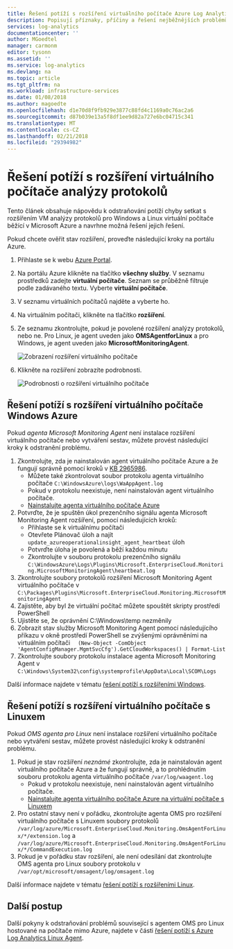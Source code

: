 ```yaml
---
title: Řešení potíží s rozšíření virtuálního počítače Azure Log Analytics | Microsoft Docs
description: Popisují příznaky, příčiny a řešení nejběžnějších problémů s rozšířením VM analýzy protokolů pro systém Windows a Linux virtuálních počítačích Azure.
services: log-analytics
documentationcenter: ''
author: MGoedtel
manager: carmonm
editor: tysonn
ms.assetid: ''
ms.service: log-analytics
ms.devlang: na
ms.topic: article
ms.tgt_pltfrm: na
ms.workload: infrastructure-services
ms.date: 01/08/2018
ms.author: magoedte
ms.openlocfilehash: d1e70d8f9fb929e3877c88fd4c1169a0c76ac2a6
ms.sourcegitcommit: d87b039e13a5f8df1ee9d82a727e6bc04715c341
ms.translationtype: MT
ms.contentlocale: cs-CZ
ms.lasthandoff: 02/21/2018
ms.locfileid: "29394982"
---
```

# <a name="troubleshooting-the-log-analytics-vm-extension"></a>Řešení potíží s rozšíření virtuálního počítače analýzy protokolů
Tento článek obsahuje nápovědu k odstraňování potíží chyby setkat s rozšířením VM analýzy protokolů pro Windows a Linux virtuální počítače běžící v Microsoft Azure a navrhne možná řešení jejich řešení.

Pokud chcete ověřit stav rozšíření, proveďte následující kroky na portálu Azure.

1. Přihlaste se k webu [Azure Portal](http://portal.azure.com).
2. Na portálu Azure klikněte na tlačítko **všechny služby**. V seznamu prostředků zadejte **virtuální počítače**. Seznam se průběžně filtruje podle zadávaného textu. Vyberte **virtuální počítače**.
3. V seznamu virtuálních počítačů najděte a vyberte ho.
3. Na virtuálním počítači, klikněte na tlačítko **rozšíření**.
4. Ze seznamu zkontrolujte, pokud je povolené rozšíření analýzy protokolů, nebo ne.  Pro Linux, je agent uveden jako **OMSAgentforLinux** a pro Windows, je agent uveden jako **MicrosoftMonitoringAgent**.

   ![Zobrazení rozšíření virtuálního počítače](./media/log-analytics-azure-vmext-troubleshoot/log-analytics-vmview-extensions.png)

4. Klikněte na rozšíření zobrazíte podrobnosti. 

   ![Podrobnosti o rozšíření virtuálního počítače](./media/log-analytics-azure-vmext-troubleshoot/log-analytics-vmview-extensiondetails.png)

## <a name="troubleshooting-azure-windows-vm-extension"></a>Řešení potíží s rozšíření virtuálního počítače Windows Azure

Pokud *agenta Microsoft Monitoring Agent* není instalace rozšíření virtuálního počítače nebo vytváření sestav, můžete provést následující kroky k odstranění problému.

1. Zkontrolujte, zda je nainstalován agent virtuálního počítače Azure a že fungují správně pomocí kroků v [KB 2965986](https://support.microsoft.com/kb/2965986#mt1).
   * Můžete také zkontrolovat soubor protokolu agenta virtuálního počítače `C:\WindowsAzure\logs\WaAppAgent.log`
   * Pokud v protokolu neexistuje, není nainstalován agent virtuálního počítače.
   * [Nainstalujte agenta virtuálního počítače Azure](log-analytics-quick-collect-azurevm.md#enable-the-log-analytics-vm-extension)
2. Potvrďte, že je spuštěn úkol prezenčního signálu agenta Microsoft Monitoring Agent rozšíření, pomocí následujících kroků:
   * Přihlaste se k virtuálnímu počítači
   * Otevřete Plánovač úloh a najít `update_azureoperationalinsight_agent_heartbeat` úloh
   * Potvrďte úloha je povolená a běží každou minutu
   * Zkontrolujte v souboru protokolu prezenčního signálu `C:\WindowsAzure\Logs\Plugins\Microsoft.EnterpriseCloud.Monitoring.MicrosoftMonitoringAgent\heartbeat.log`
3. Zkontrolujte soubory protokolů rozšíření Microsoft Monitoring Agent virtuálního počítače v `C:\Packages\Plugins\Microsoft.EnterpriseCloud.Monitoring.MicrosoftMonitoringAgent`
4. Zajistěte, aby byl že virtuální počítač můžete spouštět skripty prostředí PowerShell
5. Ujistěte se, že oprávnění C:\Windows\temp nezměnily
6. Zobrazit stav služby Microsoft Monitoring Agent pomocí následujícího příkazu v okně prostředí PowerShell se zvýšenými oprávněními na virtuálním počítači `  (New-Object -ComObject 'AgentConfigManager.MgmtSvcCfg').GetCloudWorkspaces() | Format-List`
7. Zkontrolujte soubory protokolu instalace agenta Microsoft Monitoring Agent v `C:\Windows\System32\config\systemprofile\AppData\Local\SCOM\Logs`

Další informace najdete v tématu [řešení potíží s rozšířeními Windows](../virtual-machines/windows/extensions-oms.md).

## <a name="troubleshooting-linux-vm-extension"></a>Řešení potíží s rozšíření virtuálního počítače s Linuxem
Pokud *OMS agenta pro Linux* není instalace rozšíření virtuálního počítače nebo vytváření sestav, můžete provést následující kroky k odstranění problému.

1. Pokud je stav rozšíření *neznámé* zkontrolujte, zda je nainstalován agent virtuálního počítače Azure a že fungují správně, a to prohlédnutím souboru protokolu agenta virtuálního počítače `/var/log/waagent.log`
   * Pokud v protokolu neexistuje, není nainstalován agent virtuálního počítače.
   * [Nainstalujte agenta virtuálního počítače Azure na virtuální počítače s Linuxem](log-analytics-quick-collect-azurevm.md#enable-the-log-analytics-vm-extension)
2. Pro ostatní stavy není v pořádku, zkontrolujte agenta OMS pro rozšíření virtuálního počítače s Linuxem soubory protokolů `/var/log/azure/Microsoft.EnterpriseCloud.Monitoring.OmsAgentForLinux/*/extension.log` a `/var/log/azure/Microsoft.EnterpriseCloud.Monitoring.OmsAgentForLinux/*/CommandExecution.log`
3. Pokud je v pořádku stav rozšíření, ale není odesílání dat zkontrolujte OMS agenta pro Linux soubory protokolu v `/var/opt/microsoft/omsagent/log/omsagent.log`

Další informace najdete v tématu [řešení potíží s rozšířeními Linux](../virtual-machines/linux/extensions-oms.md).

## <a name="next-steps"></a>Další postup

Další pokyny k odstraňování problémů související s agentem OMS pro Linux hostované na počítače mimo Azure, najdete v části [řešení potíží s Azure Log Analytics Linux Agent](log-analytics-agent-linux-support.md).  
